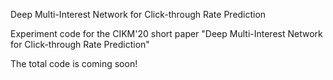 Deep Multi-Interest Network for Click-through Rate Prediction

Experiment code for the CIKM'20 short paper "Deep Multi-Interest Network for Click-through Rate Prediction" 

The total code is coming soon!


